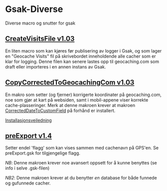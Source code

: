 # Gsak-Diverse
Diverse macro og snutter for gsak

## [CreateVisitsFile v1.03](https://github.com/bjoff/Gsak-Diverse/releases/download/v1.03/CreateVisitsFile.gskz)

En liten macro som kan kjøres før publisering av logger i Gsak, og som lager en "Geocache Visits" fil på skrivebordet inneholdende alle cacher som er klar for logging. Denne filen kan senere lastes opp til geocaching.com som draft eller importeres i en annen instans av Gsak.

## [CopyCorrectedToGeocachingCom v1.03](https://github.com/bjoff/Gsak-Diverse/releases/download/CCTG_v1.03/CopyCorrectedToGeocachingCom.gskz)

En makro som setter (og fjerner) korrigerte koordinater på geocaching.com, noe som gjør at kart på websiden, samt i mobil-appene viser korrekte cache-plasseringer. Merk at denne makroen krever at makroen [CorrectedDateToCustomField](http://gsak.net/board/index.php?showtopic=26381&st=0&#entry199014) på forhånd er installert.

[Installasjonsveiledning](https://github.com/bjoff/Gsak-Diverse/blob/master/CopyCorrectedToGeocachingCom.md)

## [preExport v1.4](https://github.com/bjoff/Gsak-Diverse/releases/download/v1.4/preExport.gskz)

Setter endel 'flagg' som kan vises sammen med cachenavn på GPS'en. Se preExport.gsk for tilgjengelige flagg.

*NB*: Denne makroen krever noe avansert oppsett for å kunne benyttes (se info i selve .gsk-filen)

*NB2*: Denne makroen krever at du benytter _en_ database for både funnede og gufunnede cacher.
